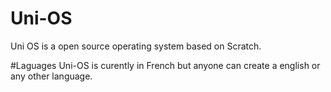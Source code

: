 # Uni-OS
Uni OS is a open source operating system based on Scratch.

#Laguages
Uni-OS is curently in French but anyone can create a english or any other language.

